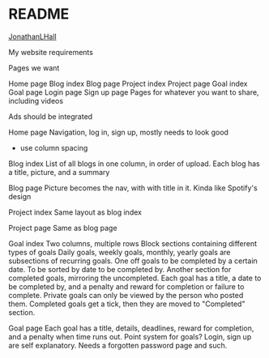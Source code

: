 # README

[JonathanLHall](http://JonathanLHall.co.uk)

My website requirements

Pages we want

Home page
Blog index
Blog page
Project index
Project page
Goal index
Goal page
Login page
Sign up page
Pages for whatever you want to share, including videos

Ads should be integrated

Home page
Navigation, log in, sign up, mostly needs to look good 
- use column spacing

Blog index
List of all blogs in one column, in order of upload. Each blog has
a title, picture, and a summary

Blog page
Picture becomes the nav, with with title in it. Kinda like 
Spotify's design

Project index
Same layout as blog index

Project page
Same as blog page

Goal index
Two columns, multiple rows
Block sections containing different types of goals
Daily goals, weekly goals, monthly, yearly goals are subsections of 
recurring goals. 
One off goals to be completed by a certain date.
To be sorted by date to be completed by.
Another section for completed goals, mirroring the uncompleted.
Each goal has a title, a date to be completed by, and a penalty 
and reward for completion or failure to complete.
Private goals can only be viewed by the person who posted them.
Completed goals get a tick, then they are moved to "Completed" section.

Goal page
Each goal has a title, details, deadlines, reward for completion,
and a penalty when time runs out. Point system for goals?
Login, sign up are self explanatory. Needs a forgotten password
page and such.